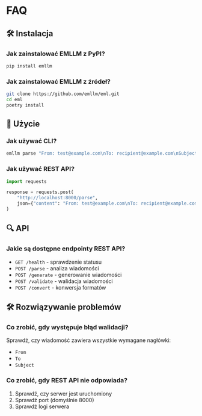 # FAQ

## 🛠️ Instalacja

### Jak zainstalować EMLLM z PyPI?
```bash
pip install emllm
```

### Jak zainstalować EMLLM z źródeł?
```bash
git clone https://github.com/emllm/eml.git
cd eml
poetry install
```

## 📱 Użycie

### Jak używać CLI?
```bash
emllm parse "From: test@example.com\nTo: recipient@example.com\nSubject: Test"
```

### Jak używać REST API?
```python
import requests

response = requests.post(
    "http://localhost:8000/parse",
    json={"content": "From: test@example.com\nTo: recipient@example.com\nSubject: Test"}
)
```

## 🔍 API

### Jakie są dostępne endpointy REST API?
- `GET /health` - sprawdzenie statusu
- `POST /parse` - analiza wiadomości
- `POST /generate` - generowanie wiadomości
- `POST /validate` - walidacja wiadomości
- `POST /convert` - konwersja formatów

## 🛠️ Rozwiązywanie problemów

### Co zrobić, gdy występuje błąd walidacji?
Sprawdź, czy wiadomość zawiera wszystkie wymagane nagłówki:
- `From`
- `To`
- `Subject`

### Co zrobić, gdy REST API nie odpowiada?
1. Sprawdź, czy serwer jest uruchomiony
2. Sprawdź port (domyślnie 8000)
3. Sprawdź logi serwera
